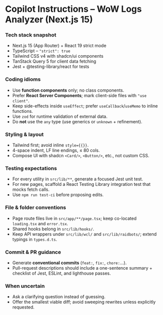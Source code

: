 # Copilot Instructions – WoW Logs Analyzer (Next.js 15)

### Tech stack snapshot

- Next.js 15 (App Router) + React 19 strict mode
- TypeScript – `"strict": true`
- Tailwind CSS v4 with shadcn/ui components
- TanStack Query 5 for client data fetching
- Jest + @testing-library/react for tests

### Coding idioms

- Use **function components** only; no class components.
- Prefer **React Server Components**; mark client-side files with `"use client"`.
- Keep side-effects inside `useEffect`; prefer `useCallback`/`useMemo` to inline functions.
- Use `zod` for runtime validation of external data.
- Do **not** use the `any` type (use generics or `unknown` + refinement).

### Styling & layout

- Tailwind first; avoid inline `style={{}}`.
- 4-space indent, LF line endings, ≤ 80 cols.
- Compose UI with shadcn `<Card/>`, `<Button/>`, etc., not custom CSS.

### Testing expectations

- For every utility in `src/lib/**`, generate a focused Jest unit test.
- For new pages, scaffold a React Testing Library integration test that mocks fetch calls.
- Use `npm run test-ci` before proposing edits.

### File & folder conventions

- Page route files live in `src/app/**/page.tsx`; keep co-located `loading.tsx` and `error.tsx`.
- Shared hooks belong in `src/lib/hooks/`.
- Keep API wrappers under `src/lib/wcl/` and `src/lib/raidbots/`; extend typings in `types.d.ts`.

### Commit & PR guidance

- Generate **conventional commits** (`feat:`, `fix:`, `chore:`…).
- Pull-request descriptions should include a one-sentence summary + checklist of Jest, ESLint, and lighthouse passes.

### When uncertain

- Ask a clarifying question instead of guessing.
- Offer the smallest viable diff; avoid sweeping rewrites unless explicitly requested.
